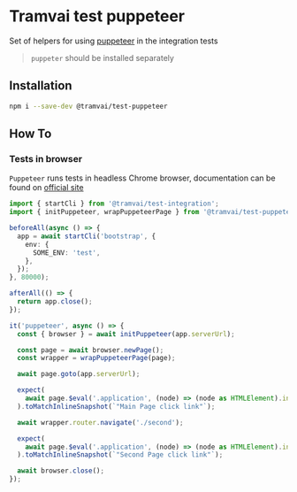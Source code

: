# Tramvai test puppeteer

Set of helpers for using [puppeteer](https://github.com/puppeteer/puppeteer) in the integration tests

> `puppeter` should be installed separately

## Installation

```bash
npm i --save-dev @tramvai/test-puppeteer
```

## How To

### Tests in browser

`Puppeteer` runs tests in headless Chrome browser, documentation can be found on [official site](https://pptr.dev/)

```ts
import { startCli } from '@tramvai/test-integration';
import { initPuppeteer, wrapPuppeteerPage } from '@tramvai/test-puppeteer';

beforeAll(async () => {
  app = await startCli('bootstrap', {
    env: {
      SOME_ENV: 'test',
    },
  });
}, 80000);

afterAll(() => {
  return app.close();
});

it('puppeteer', async () => {
  const { browser } = await initPuppeteer(app.serverUrl);

  const page = await browser.newPage();
  const wrapper = wrapPuppeteerPage(page);

  await page.goto(app.serverUrl);

  expect(
    await page.$eval('.application', (node) => (node as HTMLElement).innerText)
  ).toMatchInlineSnapshot(`"Main Page click link"`);

  await wrapper.router.navigate('./second');

  expect(
    await page.$eval('.application', (node) => (node as HTMLElement).innerText)
  ).toMatchInlineSnapshot(`"Second Page click link"`);

  await browser.close();
});
```
